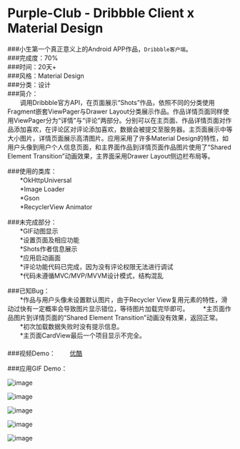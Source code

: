 # Purple-Club - Dribbble Client x Material Design
###小生第一个真正意义上的Android APP作品，`Dribbble客户端`。   
###完成度：70%   
###时间：20天+   
###风格：Material Design   
###分类：设计    
###简介：   
　　调用Dribbble官方API，在页面展示“Shots”作品，依照不同的分类使用Fragment嵌套ViewPager与Drawer Layout分类展示作品。作品详情页面同样使用ViewPager分为“详情”与“评论”两部分。分别可以在主页面、作品详情页面对作品添加喜欢，在评论区对评论添加喜欢，数据会被提交至服务器。主页面展示中等大小图片，详情页面展示高清图片。应用采用了许多Material Design的特性，如用户头像到用户个人信息页面，和主界面作品到详情页面作品图片使用了“Shared Element Transition”动画效果，主界面采用Drawer Layout侧边栏布局等。
        
###使用的类库：  
　　*OkHttpUniversal  
　　*Image Loader  
　　*Gson  
　　*RecyclerView Animator   
   
###未完成部分：   
　　*GIF动图显示   
　　*设置页面及相应功能   
　　*Shots作者信息展示   
　　*应用启动画面   
　　*评论功能代码已完成，因为没有评论权限无法进行调试   
　　*代码未遵循MVC/MVP/MVVM设计模式，结构混乱   
   
###已知Bug：   
　　*作品与用户头像未设置默认图片，由于Recycler View复用元素的特性，滑动过快有一定概率会导致图片显示错位，等待图片加载完毕即可。
　　*主页面作品图片到详情页面的“Shared Element Transition”动画没有效果，返回正常。   
　　*初次加载数据失败时没有提示信息。   
　　*主页面CardView最后一个项目显示不完全。   
　　  
###视频Demo：
　　[优酷](http://v.youku.com/v_show/id_XMTQ3NzYzNzI4NA==.html?from=y1.7-1.2)
   
###应用GIF Demo：
   
   
![image](https://github.com/TomassMaximum/Purple-Club/raw/master/Demo/基础操作逻辑.gif)    

![image](https://github.com/TomassMaximum/Purple-Club/raw/master/Demo/详情及评论.gif)    

![image](https://github.com/TomassMaximum/Purple-Club/raw/master/Demo/个人信息.gif)  

![image](https://github.com/TomassMaximum/Purple-Club/raw/master/Demo/下拉刷新.gif)  

![image](https://github.com/TomassMaximum/Purple-Club/raw/master/Demo/喜欢.gif)
